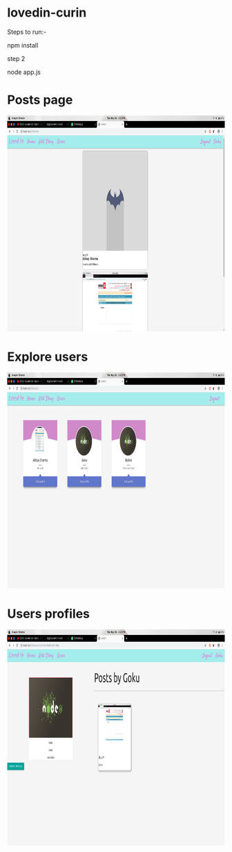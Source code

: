 # lovedin-curin

Steps to run:-

npm install

step 2

node app.js


<h1>Posts page</h1>
<img src="ss/Screenshot from 2019-05-30 13-10-05.png" height="500px" width=auto>

<h1>Explore users</h1>
<img src="ss/Screenshot from 2019-05-30 13-10-13.png" height="500px" width=auto>


<h1>Users profiles</h1>
<img src="ss/Screenshot from 2019-05-30 13-10-17.png" height="500px" width=auto>
